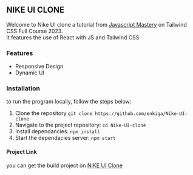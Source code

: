 ## NIKE UI CLONE
Welcome to Nike UI clone a tutorial from [Javascript Mastery](https://www.youtube.com/watch?v=tS7upsfuxmo&ab_channel=JavaScriptMastery) on Tailwind CSS Full Course 2023.
<br/>
It features the use of React with JS and Tailwind CSS

### Features
- Responsive Design
- Dynamic UI

### Installation
to run the program locally, follow the steps below:
1. Clone the repository ```git clone https://github.com/enkiga/Nike-UI-clone```
2. Navigate to the project repository: ```cd Nike-UI-clone```
3. Install dependancies: ```npm install```
4. Start the dependacies server: ```npm start```

#### Project Link
you can get the build project on [NIKE UI Clone](https://nike-ui-clone.pages.dev/)